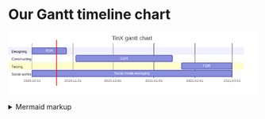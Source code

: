 # Our Gantt timeline chart

<!--

        WHAT IS MERMAID
This is something simmilar to Makrdown, offering some nice graphs and charts written in plain text

        HOW TO EDIT THIS FILE 
Below (in code block with mermaid) is mermaid-style Gantt chart (written in text).
Our GitHub action generates .png file and puts it above the code block - so you can edit the text, and the image will update after few minutes.
Below are some commets that indicate where action generates stuff - usually you should not touch such places - but in this case,
you are free to edit stuf in mermaid code block.

        HOW TO WRITE MERMAID GANTT
Here is the Gantt section of Mermaid documentation: https://mermaid-js.github.io/mermaid/diagrams-and-syntax-and-examples/gantt.html
Here is the live mermaid editor: https://mermaid-js.github.io/mermaid-live-editor/
Generally, stick to the format where you just write begin and end date
-->

<!-- generated by mermaid compile action - START -->
![~mermaid diagram 1~](/output/gantt-chart-md-1.png)
<details>
  <summary>Mermaid markup</summary>

```mermaid
gantt
    title TinX gantt chart
    dateFormat  YYYY-MM-DD
    
    section Designing
    PDR writing : 2020-10-01, 2020-10-27
    Ideas collecting : 2020-10-01, 2020-10-10
    Creating PoC of ideas : 2020-10-05, 2020-10-15
    Designing mechanical structure : 2020-10-05, 2020-10-20
    Designing electrical structure : 2020-10-05, 2020-10-20
    Designing software structure : 2020-10-05, 2020-10-20
    Online workshops : 2020-10-05, 2020-10-07
    
    section Constructing
    CDR writing : 2020-11-03, 2021-01-15

    section Testing 
    FDR writing : 2021-01-22, 2021-03-01
    
    section Social works
    Social media managing : 2020-10-01, 2021-03-01
    Creating list of cooperators : 2020-10-01, 2020-10-27
    Establishing cooperation : 2020-10-10, 2021-01-15
    
```

</details>
<!-- generated by mermaid compile action - END -->
